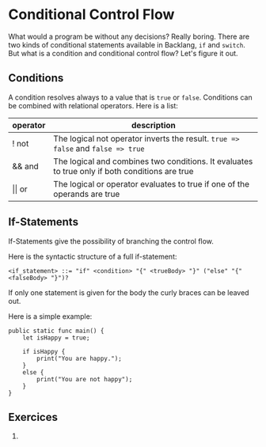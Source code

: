 # Conditional Control Flow

What would a program be without any decisions? Really boring. There are two kinds of conditional statements available in Backlang, `if` and `switch`. But what is a condition and conditional control flow? Let's figure it out.

## Conditions

A condition resolves always to a value that is `true` or `false`. Conditions can be combined with relational operators. Here is a list:

| operator | description                                                                                    |
|----------|------------------------------------------------------------------------------------------------|
| ! not    | The logical not operator inverts the result. `true => false` and `false => true`               |
| && and   | The logical and combines two conditions. It evaluates to true only if both conditions are true |
| \|\| or  | The logical or operator evaluates to true if one of the operands are true                      |

## If-Statements

If-Statements give the possibility of branching the control flow. 

Here is the syntactic structure of a full if-statement:
```ebnf
<if_statement> ::= "if" <condition> "{" <trueBody> "}" ("else" "{" <falseBody> "}")?
```

If only one statement is given for the body the curly braces can be leaved out.

Here is a simple example:

```back
public static func main() {
    let isHappy = true;

    if isHappy {
        print("You are happy.");
    }
    else {
        print("You are not happy");
    }
}
```

## Exercices

1. 